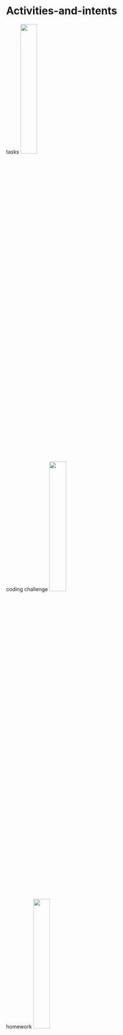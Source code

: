 # Activities-and-intents


tasks
<img src="https://github.com/gavjain/Activities-and-intents/blob/tasks/twoactivities.gif" width="30%">



coding challenge
<img src="https://github.com/gavjain/Activities-and-intents/blob/homework/hoemwork_two.gif" width="30%">



homework
<img src="https://github.com/gavjain/Activities-and-intents/blob/coding_challenge/coding_challenge_twoactivity.gif" width="30%">
